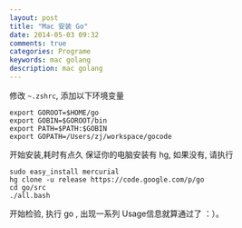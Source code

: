 ```yaml
---
layout: post
title: "Mac 安装 Go"
date: 2014-05-03 09:32
comments: true
categories: Programe
keywords: mac golang
description: mac golang
---
```


修改 `~.zshrc`, 添加以下环境变量

```
export GOROOT=$HOME/go
export GOBIN=$GOROOT/bin
export PATH=$PATH:$GOBIN
export GOPATH=/Users/zj/workspace/gocode
```


开始安装,耗时有点久
保证你的电脑安装有 hg, 如果没有, 请执行 

```
sudo easy_install mercurial
hg clone -u release https://code.google.com/p/go
cd go/src
./all.bash
```

开始检验, 执行 go , 出现一系列 Usage信息就算通过了 ：）。

